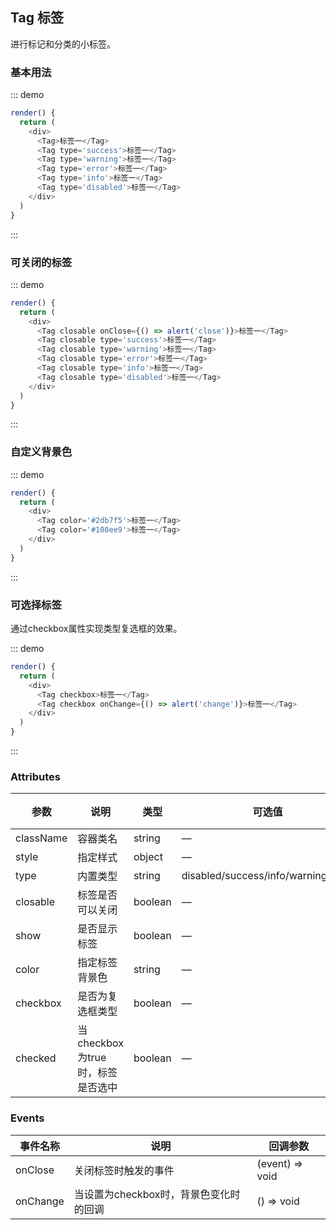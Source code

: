 ## Tag 标签

进行标记和分类的小标签。

### 基本用法

::: demo
```js
render() {
  return (
    <div>
      <Tag>标签一</Tag>
      <Tag type='success'>标签一</Tag>
      <Tag type='warning'>标签一</Tag>
      <Tag type='error'>标签一</Tag>
      <Tag type='info'>标签一</Tag>
      <Tag type='disabled'>标签一</Tag>
    </div>
  )
}
```
:::

### 可关闭的标签

::: demo
```js
render() {
  return (
    <div>
      <Tag closable onClose={() => alert('close')}>标签一</Tag>
      <Tag closable type='success'>标签一</Tag>
      <Tag closable type='warning'>标签一</Tag>
      <Tag closable type='error'>标签一</Tag>
      <Tag closable type='info'>标签一</Tag>
      <Tag closable type='disabled'>标签一</Tag>
    </div>
  )
}
```
:::

### 自定义背景色

::: demo
```js
render() {
  return (
    <div>
      <Tag color='#2db7f5'>标签一</Tag>
      <Tag color='#108ee9'>标签一</Tag>
    </div>
  )
}
```
:::

### 可选择标签

通过checkbox属性实现类型复选框的效果。

::: demo
```js
render() {
  return (
    <div>
      <Tag checkbox>标签一</Tag>
      <Tag checkbox onChange={() => alert('change')}>标签一</Tag>
    </div>
  )
}
```
:::

### Attributes
| 参数      | 说明          | 类型      | 可选值                           | 默认值  |
|---------- |-------------- |---------- |--------------------------------  |-------- |
| className | 容器类名 | string | — | — |
| style | 指定样式 | object | — | — |
| type | 内置类型 | string | disabled/success/info/warning/error | — |
| closable | 标签是否可以关闭 | boolean | — | false |
| show | 是否显示标签 | boolean | — | true |
| color | 指定标签背景色 | string | — | — |
| checkbox | 是否为复选框类型 | boolean | — | false |
| checked | 当checkbox为true时，标签是否选中 | boolean | — | false |

### Events
| 事件名称 | 说明 | 回调参数 |
|---------- |-------- |---------- |
| onClose | 关闭标签时触发的事件 | (event) => void |
| onChange | 当设置为checkbox时，背景色变化时的回调 | () => void |
